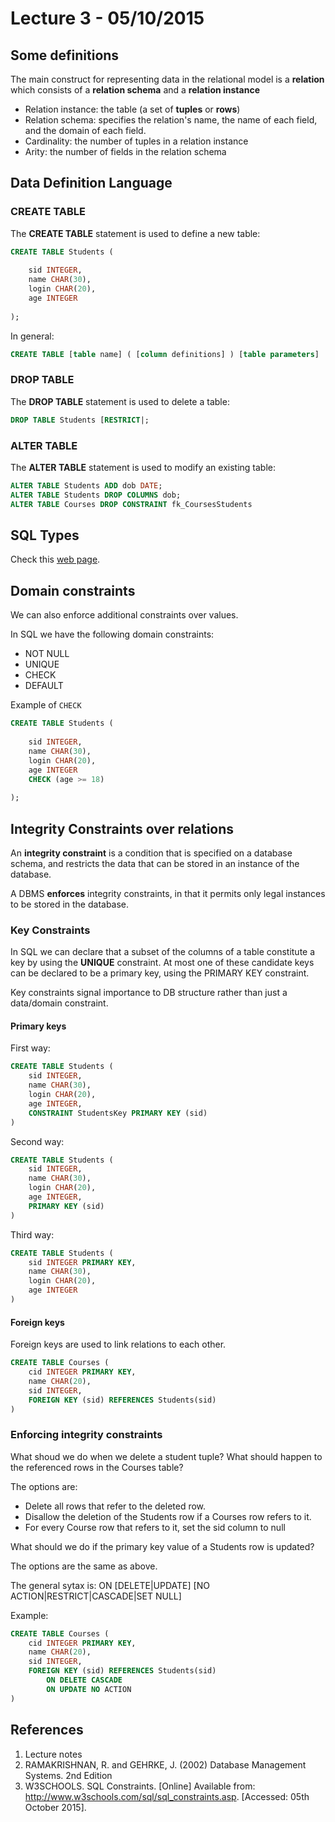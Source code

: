 # Lecture 3 - 05/10/2015

## Some definitions

The main construct for representing data in the relational model is a **relation** which consists of a **relation schema** and a **relation instance**

- Relation instance: the table (a set of **tuples** or **rows**)
- Relation schema: specifies the relation's name, the name of each field, and the domain of each field.
- Cardinality: the number of tuples in a relation instance
- Arity: the number of fields in the relation schema

## Data Definition Language

### CREATE TABLE

The **CREATE TABLE** statement is used to define a new table:

```sql
CREATE TABLE Students (
	
	sid INTEGER,
	name CHAR(30),
	login CHAR(20),
	age INTEGER
	
);
```

In general:

```sql
CREATE TABLE [table name] ( [column definitions] ) [table parameters]
```

### DROP TABLE

The **DROP TABLE** statement is used to delete a table:

```sql
DROP TABLE Students [RESTRICT|;
```

### ALTER TABLE

The **ALTER TABLE** statement is used to modify an existing table:

```sql
ALTER TABLE Students ADD dob DATE;
ALTER TABLE Students DROP COLUMNS dob;
ALTER TABLE Courses DROP CONSTRAINT fk_CoursesStudents
```

## SQL Types

Check this [web page](http://www.w3schools.com/sql/sql_datatypes_general.asp).

## Domain constraints

We can also enforce additional constraints over values.

In SQL we have the following domain constraints:

- NOT NULL
- UNIQUE
- CHECK
- DEFAULT

Example of `CHECK`

```sql
CREATE TABLE Students (
	
	sid INTEGER,
	name CHAR(30),
	login CHAR(20),
	age INTEGER
	CHECK (age >= 18)
	
);
```

## Integrity Constraints over relations

An **integrity constraint** is a condition that is specified on a database schema, and restricts the data that can be
stored in an instance of the database.

A DBMS **enforces** integrity constraints, in that it permits only legal instances to be stored in the database.

### Key Constraints

In SQL we can declare that a subset of the columns of a table constitute a key by
using the **UNIQUE** constraint. At most one of these candidate keys can be declared
to be a primary key, using the PRIMARY KEY constraint.

Key constraints signal importance to DB structure rather than just a data/domain constraint.

#### Primary keys

First way:

```sql
CREATE TABLE Students (
	sid INTEGER,
	name CHAR(30),
	login CHAR(20),
	age INTEGER,
	CONSTRAINT StudentsKey PRIMARY KEY (sid)
)
```

Second way:

```sql
CREATE TABLE Students (
	sid INTEGER,
	name CHAR(30),
	login CHAR(20),
	age INTEGER,
	PRIMARY KEY (sid)
)
```

Third way:

```sql
CREATE TABLE Students (
	sid INTEGER PRIMARY KEY,
	name CHAR(30),
	login CHAR(20),
	age INTEGER
)
```

#### Foreign keys

Foreign keys are used to link relations to each other.

```sql
CREATE TABLE Courses (
	cid INTEGER PRIMARY KEY,
	name CHAR(20),
	sid INTEGER,
	FOREIGN KEY (sid) REFERENCES Students(sid)
)
```

### Enforcing integrity constraints

What shoud we do when we delete a student tuple? What should happen to the referenced rows in the Courses table?

The options are:

- Delete all rows that refer to the deleted row.
- Disallow the deletion of the Students row if a Courses row refers to it.
- For every Course row that refers to it, set the sid column to null

What should we do if the primary key value of a Students row is updated?

The options are the same as above.

The general sytax is: ON [DELETE|UPDATE] [NO ACTION|RESTRICT|CASCADE|SET NULL]

Example:

```sql
CREATE TABLE Courses (
	cid INTEGER PRIMARY KEY,
	name CHAR(20),
	sid INTEGER,
	FOREIGN KEY (sid) REFERENCES Students(sid)
		ON DELETE CASCADE
		ON UPDATE NO ACTION
) 
```

## References

1. Lecture notes
2. RAMAKRISHNAN, R. and GEHRKE, J. (2002) Database Management Systems. 2nd Edition
3. W3SCHOOLS. SQL Constraints. [Online] Available from: http://www.w3schools.com/sql/sql_constraints.asp. [Accessed: 05th October 2015].

